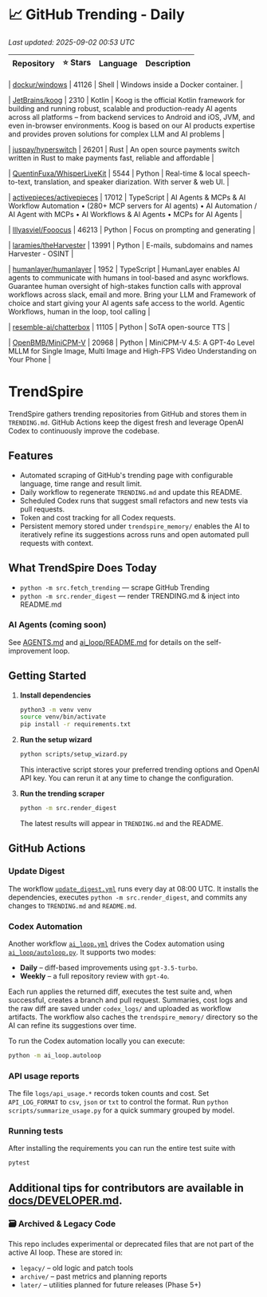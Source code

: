 <!-- TRENDING_START -->
# 📈 GitHub Trending - Daily

_Last updated: 2025-09-02 00:53 UTC_

| Repository | ⭐ Stars | Language | Description |
|------------|--------:|----------|-------------|

| [dockur/windows](https://github.com/dockur/windows) | 41126 | Shell | Windows inside a Docker container. |

| [JetBrains/koog](https://github.com/JetBrains/koog) | 2310 | Kotlin | Koog is the official Kotlin framework for building and running robust, scalable and production-ready AI agents across all platforms – from backend services to Android and iOS, JVM, and even in-browser environments. Koog is based on our AI products expertise and provides proven solutions for complex LLM and AI problems |

| [juspay/hyperswitch](https://github.com/juspay/hyperswitch) | 26201 | Rust | An open source payments switch written in Rust to make payments fast, reliable and affordable |

| [QuentinFuxa/WhisperLiveKit](https://github.com/QuentinFuxa/WhisperLiveKit) | 5544 | Python | Real-time & local speech-to-text, translation, and speaker diarization. With server & web UI. |

| [activepieces/activepieces](https://github.com/activepieces/activepieces) | 17012 | TypeScript | AI Agents & MCPs & AI Workflow Automation • (280+ MCP servers for AI agents) • AI Automation / AI Agent with MCPs • AI Workflows & AI Agents • MCPs for AI Agents |

| [lllyasviel/Fooocus](https://github.com/lllyasviel/Fooocus) | 46213 | Python | Focus on prompting and generating |

| [laramies/theHarvester](https://github.com/laramies/theHarvester) | 13991 | Python | E-mails, subdomains and names Harvester - OSINT |

| [humanlayer/humanlayer](https://github.com/humanlayer/humanlayer) | 1952 | TypeScript | HumanLayer enables AI agents to communicate with humans in tool-based and async workflows. Guarantee human oversight of high-stakes function calls with approval workflows across slack, email and more. Bring your LLM and Framework of choice and start giving your AI agents safe access to the world. Agentic Workflows, human in the loop, tool calling |

| [resemble-ai/chatterbox](https://github.com/resemble-ai/chatterbox) | 11105 | Python | SoTA open-source TTS |

| [OpenBMB/MiniCPM-V](https://github.com/OpenBMB/MiniCPM-V) | 20968 | Python | MiniCPM-V 4.5: A GPT-4o Level MLLM for Single Image, Multi Image and High-FPS Video Understanding on Your Phone |
<!-- TRENDING_END -->

# TrendSpire

TrendSpire gathers trending repositories from GitHub and stores them in `TRENDING.md`. GitHub Actions keep the digest fresh and leverage OpenAI Codex to continuously improve the codebase.

## Features

- Automated scraping of GitHub's trending page with configurable language, time range and result limit.
- Daily workflow to regenerate `TRENDING.md` and update this README.
- Scheduled Codex runs that suggest small refactors and new tests via pull requests.
- Token and cost tracking for all Codex requests.
- Persistent memory stored under `trendspire_memory/` enables the AI to
  iteratively refine its suggestions across runs and open automated pull
  requests with context.

## What TrendSpire Does Today

- `python -m src.fetch_trending` — scrape GitHub Trending
- `python -m src.render_digest` — render TRENDING.md & inject into README.md

### AI Agents (coming soon)
See [AGENTS.md](./AGENTS.md) and [ai_loop/README.md](./ai_loop/README.md) for details on the self-improvement loop.

## Getting Started

1. **Install dependencies**
   ```bash
   python3 -m venv venv
   source venv/bin/activate
   pip install -r requirements.txt
   ```

2. **Run the setup wizard**
   ```bash
   python scripts/setup_wizard.py
   ```
   This interactive script stores your preferred trending options and OpenAI API key.
   You can rerun it at any time to change the configuration.

3. **Run the trending scraper**
   ```bash
   python -m src.render_digest
   ```
   The latest results will appear in `TRENDING.md` and the README.


## GitHub Actions

### Update Digest

The workflow [`update_digest.yml`](.github/workflows/update_digest.yml) runs every day at 08:00 UTC. It installs the dependencies, executes `python -m src.render_digest`, and commits any changes to `TRENDING.md` and `README.md`.

### Codex Automation

Another workflow [`ai_loop.yml`](.github/workflows/ai_loop.yml) drives the Codex automation using [`ai_loop/autoloop.py`](ai_loop/autoloop.py). It supports two modes:

- **Daily** – diff-based improvements using `gpt-3.5-turbo`.
- **Weekly** – a full repository review with `gpt-4o`.

Each run applies the returned diff, executes the test suite and, when successful, creates a branch and pull request. Summaries, cost logs and the raw diff are saved under `codex_logs/` and uploaded as workflow artifacts. The workflow also caches the `trendspire_memory/` directory so the AI can refine its suggestions over time.

To run the Codex automation locally you can execute:

```bash
python -m ai_loop.autoloop
```

### API usage reports

The file `logs/api_usage.*` records token counts and cost. Set `API_LOG_FORMAT`
to `csv`, `json` or `txt` to control the format. Run `python
scripts/summarize_usage.py` for a quick summary grouped by model.

### Running tests

After installing the requirements you can run the entire test suite with

```bash
pytest
```

Additional tips for contributors are available in
[docs/DEVELOPER.md](docs/DEVELOPER.md).
---

### 🗃 Archived & Legacy Code

This repo includes experimental or deprecated files that are not part of the active AI loop. These are stored in:

- `legacy/` – old logic and patch tools
- `archive/` – past metrics and planning reports
- `later/` – utilities planned for future releases (Phase 5+)
